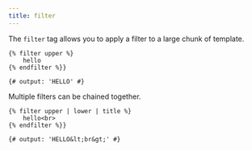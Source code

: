 ```yaml
---
title: filter
---
```


The `filter` tag allows you to apply a filter to a large chunk of template.
```twig
{% filter upper %}
	hello
{% endfilter %}}

{# output: 'HELLO' #}
```
Multiple filters can be chained together.
```twig
{% filter upper | lower | title %}
	hello<br>
{% endfilter %}}

{# output: 'HELLO&lt;br&gt;' #}
```